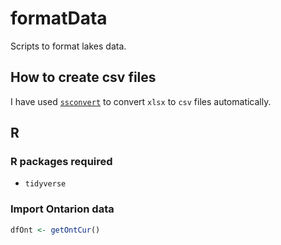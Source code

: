 # formatData

Scripts to format lakes data.

## How to create csv files

I have used [`ssconvert`](https://linux.die.net/man/1/ssconvert) to convert
`xlsx` to `csv` files automatically.


## R

### R packages required

- `tidyverse`

### Import Ontarion data

```R
dfOnt <- getOntCur()
```
